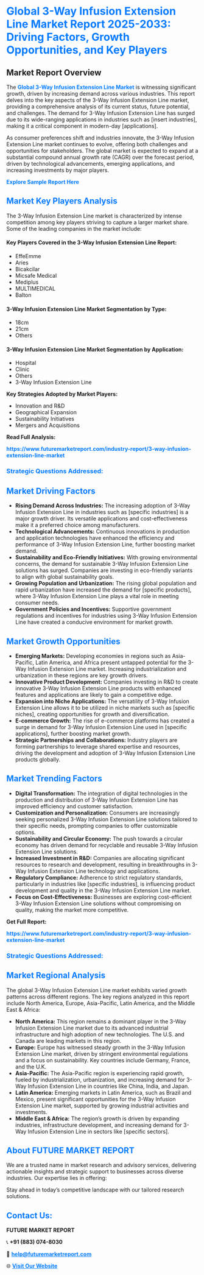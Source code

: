 <h1 style="color: #007BFF;">Global 3-Way Infusion Extension Line Market Report 2025-2033: Driving Factors, Growth Opportunities, and Key Players</h1>

<section id="overview">
<h2>Market Report Overview</h2>
<p>The <a href="https://www.futuremarketreport.com/industry-report/3-way-infusion-extension-line-market" style="color: #007BFF; text-decoration: none;"><strong>Global 3-Way Infusion Extension Line Market</strong></a> is witnessing significant growth, driven by increasing demand across various industries. This report delves into the key aspects of the 3-Way Infusion Extension Line market, providing a comprehensive analysis of its current status, future potential, and challenges. The demand for 3-Way Infusion Extension Line has surged due to its wide-ranging applications in industries such as [insert industries], making it a critical component in modern-day [applications].</p>
<p>As consumer preferences shift and industries innovate, the 3-Way Infusion Extension Line market continues to evolve, offering both challenges and opportunities for stakeholders. The global market is expected to expand at a substantial compound annual growth rate (CAGR) over the forecast period, driven by technological advancements, emerging applications, and increasing investments by major players.</p>
</section>

<section id="overview">
<p><a href="https://www.futuremarketreport.com/request-sample/reportId=119482" style="color: #007BFF; text-decoration: none;"><strong>Explore Sample Report Here</strong></a></p>
</section>

<section id="key-players">
<h2 style="color: #007BFF;">Market Key Players Analysis</h2>
<p>The 3-Way Infusion Extension Line market is characterized by intense competition among key players striving to capture a larger market share. Some of the leading companies in the market include:</p>
<h4>Key Players Covered in the 3-Way Infusion Extension Line Report:</h4>
<ul><li>EffeEmme</li><li>Aries</li><li>Bicakcilar</li><li>Micsafe Medical</li><li>Mediplus</li><li>MULTIMEDICAL</li><li>Balton</li></ul>
<h4>3-Way Infusion Extension Line Market Segmentation by Type:</h4>
<ul><li>18cm</li><li>21cm</li><li>Others</li></ul>

<h4>3-Way Infusion Extension Line Market Segmentation by Application:</h4>
<ul><li>Hospital</li><li>Clinic</li><li>Others</li><li>3-Way Infusion Extension Line</li></ul>
<p><strong>Key Strategies Adopted by Market Players:</strong></p>
<ul>
<li>Innovation and R&D</li>
<li>Geographical Expansion</li>
<li>Sustainability Initiatives</li>
<li>Mergers and Acquisitions</li>
</ul>
</section>

<section>
<p><strong>Read Full Analysis: </strong></p><a href="https://www.futuremarketreport.com/industry-report/3-way-infusion-extension-line-market" style="color: #007BFF; text-decoration: none;"><strong>https://www.futuremarketreport.com/industry-report/3-way-infusion-extension-line-market</strong></a>
<h3 style="color: #007BFF;">Strategic Questions Addressed:</h3>
</section>

<section id="driving-factors">
<h2 style="color: #007BFF;">Market Driving Factors</h2>
<ul>
<li><strong>Rising Demand Across Industries:</strong> The increasing adoption of 3-Way Infusion Extension Line in industries such as [specific industries] is a major growth driver. Its versatile applications and cost-effectiveness make it a preferred choice among manufacturers.</li>
<li><strong>Technological Advancements:</strong> Continuous innovations in production and application technologies have enhanced the efficiency and performance of 3-Way Infusion Extension Line, further boosting market demand.</li>
<li><strong>Sustainability and Eco-Friendly Initiatives:</strong> With growing environmental concerns, the demand for sustainable 3-Way Infusion Extension Line solutions has surged. Companies are investing in eco-friendly variants to align with global sustainability goals.</li>
<li><strong>Growing Population and Urbanization:</strong> The rising global population and rapid urbanization have increased the demand for [specific products], where 3-Way Infusion Extension Line plays a vital role in meeting consumer needs.</li>
<li><strong>Government Policies and Incentives:</strong> Supportive government regulations and incentives for industries using 3-Way Infusion Extension Line have created a conducive environment for market growth.</li>
</ul>
</section>

<section id="growth-opportunities">
<h2 style="color: #007BFF;">Market Growth Opportunities</h2>
<ul>
<li><strong>Emerging Markets:</strong> Developing economies in regions such as Asia-Pacific, Latin America, and Africa present untapped potential for the 3-Way Infusion Extension Line market. Increasing industrialization and urbanization in these regions are key growth drivers.</li>
<li><strong>Innovative Product Development:</strong> Companies investing in R&D to create innovative 3-Way Infusion Extension Line products with enhanced features and applications are likely to gain a competitive edge.</li>
<li><strong>Expansion into Niche Applications:</strong> The versatility of 3-Way Infusion Extension Line allows it to be utilized in niche markets such as [specific niches], creating opportunities for growth and diversification.</li>
<li><strong>E-commerce Growth:</strong> The rise of e-commerce platforms has created a surge in demand for 3-Way Infusion Extension Line used in [specific applications], further boosting market growth.</li>
<li><strong>Strategic Partnerships and Collaborations:</strong> Industry players are forming partnerships to leverage shared expertise and resources, driving the development and adoption of 3-Way Infusion Extension Line products globally.</li>
</ul>
</section>

<section id="trending-factors">
<h2 style="color: #007BFF;">Market Trending Factors</h2>
<ul>
<li><strong>Digital Transformation:</strong> The integration of digital technologies in the production and distribution of 3-Way Infusion Extension Line has improved efficiency and customer satisfaction.</li>
<li><strong>Customization and Personalization:</strong> Consumers are increasingly seeking personalized 3-Way Infusion Extension Line solutions tailored to their specific needs, prompting companies to offer customizable options.</li>
<li><strong>Sustainability and Circular Economy:</strong> The push towards a circular economy has driven demand for recyclable and reusable 3-Way Infusion Extension Line solutions.</li>
<li><strong>Increased Investment in R&D:</strong> Companies are allocating significant resources to research and development, resulting in breakthroughs in 3-Way Infusion Extension Line technology and applications.</li>
<li><strong>Regulatory Compliance:</strong> Adherence to strict regulatory standards, particularly in industries like [specific industries], is influencing product development and quality in the 3-Way Infusion Extension Line market.</li>
<li><strong>Focus on Cost-Effectiveness:</strong> Businesses are exploring cost-efficient 3-Way Infusion Extension Line solutions without compromising on quality, making the market more competitive.</li>
</ul>
</section>

<section>
<p><strong>Get Full Report: </strong></p><a href="https://www.futuremarketreport.com/industry-report/3-way-infusion-extension-line-market" style="color: #007BFF; text-decoration: none;"><strong>https://www.futuremarketreport.com/industry-report/3-way-infusion-extension-line-market</strong></a>
<h3 style="color: #007BFF;">Strategic Questions Addressed:</h3>
</section>


<section id="regional-analysis">
<h2 style="color: #007BFF;">Market Regional Analysis</h2>
<p>The global 3-Way Infusion Extension Line market exhibits varied growth patterns across different regions. The key regions analyzed in this report include North America, Europe, Asia-Pacific, Latin America, and the Middle East & Africa:</p>
<ul>
<li><strong>North America:</strong> This region remains a dominant player in the 3-Way Infusion Extension Line market due to its advanced industrial infrastructure and high adoption of new technologies. The U.S. and Canada are leading markets in this region.</li>
<li><strong>Europe:</strong> Europe has witnessed steady growth in the 3-Way Infusion Extension Line market, driven by stringent environmental regulations and a focus on sustainability. Key countries include Germany, France, and the U.K.</li>
<li><strong>Asia-Pacific:</strong> The Asia-Pacific region is experiencing rapid growth, fueled by industrialization, urbanization, and increasing demand for 3-Way Infusion Extension Line in countries like China, India, and Japan.</li>
<li><strong>Latin America:</strong> Emerging markets in Latin America, such as Brazil and Mexico, present significant opportunities for the 3-Way Infusion Extension Line market, supported by growing industrial activities and investments.</li>
<li><strong>Middle East & Africa:</strong> The region’s growth is driven by expanding industries, infrastructure development, and increasing demand for 3-Way Infusion Extension Line in sectors like [specific sectors].</li>
</ul>
</section>

<footer>
<h2 style="color: #007BFF;">About FUTURE MARKET REPORT</h2>
<p>We are a trusted name in market research and advisory services, delivering actionable insights and strategic support to businesses across diverse industries. Our expertise lies in offering:</p>

<p>Stay ahead in today’s competitive landscape with our tailored research solutions.</p>

<h2 style="color: #007BFF;">Contact Us:</h2>
<p><strong>FUTURE MARKET REPORT</strong></p>
<p>📞 <strong>+91 (883) 074-8030</strong></p>
<p>📧 <strong><a href="mailto:help@futuremarketreport.com" style="color: #007BFF;">help@futuremarketreport.com</a></strong></p>
<p>🌐 <strong><a href="https://www.futuremarketreport.com/" style="color: #007BFF;">Visit Our Website</a></strong></p>
</footer>
